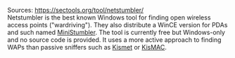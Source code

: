 Sources:
https://sectools.org/tool/netstumbler/
\
Netstumbler is the best known Windows tool for finding open wireless access points ("wardriving"). They also distribute a WinCE version for PDAs and such named [MiniStumbler](http://www.stumbler.net/readme/readme_Mini_0_4_0.html). The tool is currently free but Windows-only and no source code is provided. It uses a more active approach to finding WAPs than passive sniffers such as [Kismet](https://sectools.org/tool/kismet/) or [KisMAC](https://sectools.org/tool/kismac/).
